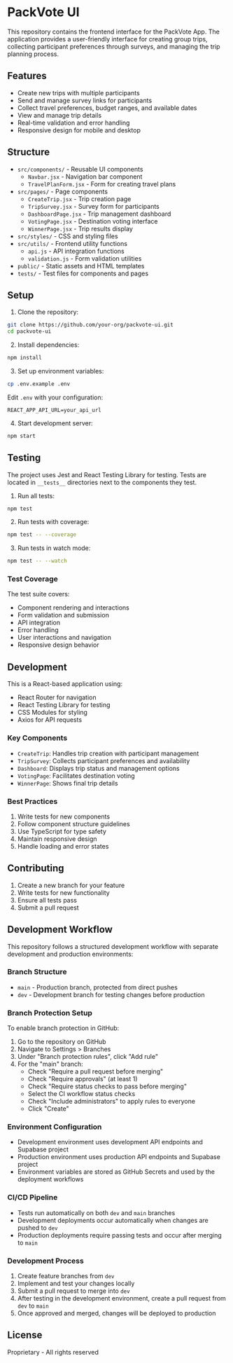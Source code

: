 # PackVote UI

This repository contains the frontend interface for the PackVote App. The application provides a user-friendly interface for creating group trips, collecting participant preferences through surveys, and managing the trip planning process.

## Features

- Create new trips with multiple participants
- Send and manage survey links for participants
- Collect travel preferences, budget ranges, and available dates
- View and manage trip details
- Real-time validation and error handling
- Responsive design for mobile and desktop

## Structure
- `src/components/` - Reusable UI components
  - `Navbar.jsx` - Navigation bar component
  - `TravelPlanForm.jsx` - Form for creating travel plans
- `src/pages/` - Page components
  - `CreateTrip.jsx` - Trip creation page
  - `TripSurvey.jsx` - Survey form for participants
  - `DashboardPage.jsx` - Trip management dashboard
  - `VotingPage.jsx` - Destination voting interface
  - `WinnerPage.jsx` - Trip results display
- `src/styles/` - CSS and styling files
- `src/utils/` - Frontend utility functions
  - `api.js` - API integration functions
  - `validation.js` - Form validation utilities
- `public/` - Static assets and HTML templates
- `tests/` - Test files for components and pages

## Setup

1. Clone the repository:
```bash
git clone https://github.com/your-org/packvote-ui.git
cd packvote-ui
```

2. Install dependencies:
```bash
npm install
```

3. Set up environment variables:
```bash
cp .env.example .env
```
Edit `.env` with your configuration:
```
REACT_APP_API_URL=your_api_url
```

4. Start development server:
```bash
npm start
```

## Testing

The project uses Jest and React Testing Library for testing. Tests are located in `__tests__` directories next to the components they test.

1. Run all tests:
```bash
npm test
```

2. Run tests with coverage:
```bash
npm test -- --coverage
```

3. Run tests in watch mode:
```bash
npm test -- --watch
```

### Test Coverage

The test suite covers:
- Component rendering and interactions
- Form validation and submission
- API integration
- Error handling
- User interactions and navigation
- Responsive design behavior

## Development

This is a React-based application using:
- React Router for navigation
- React Testing Library for testing
- CSS Modules for styling
- Axios for API requests

### Key Components

- `CreateTrip`: Handles trip creation with participant management
- `TripSurvey`: Collects participant preferences and availability
- `Dashboard`: Displays trip status and management options
- `VotingPage`: Facilitates destination voting
- `WinnerPage`: Shows final trip details

### Best Practices

1. Write tests for new components
2. Follow component structure guidelines
3. Use TypeScript for type safety
4. Maintain responsive design
5. Handle loading and error states

## Contributing

1. Create a new branch for your feature
2. Write tests for new functionality
3. Ensure all tests pass
4. Submit a pull request

## Development Workflow

This repository follows a structured development workflow with separate development and production environments:

### Branch Structure
- `main` - Production branch, protected from direct pushes
- `dev` - Development branch for testing changes before production

### Branch Protection Setup
To enable branch protection in GitHub:

1. Go to the repository on GitHub
2. Navigate to Settings > Branches
3. Under "Branch protection rules", click "Add rule"
4. For the "main" branch:
   - Check "Require a pull request before merging"
   - Check "Require approvals" (at least 1)
   - Check "Require status checks to pass before merging"
   - Select the CI workflow status checks
   - Check "Include administrators" to apply rules to everyone
   - Click "Create"

### Environment Configuration
- Development environment uses development API endpoints and Supabase project
- Production environment uses production API endpoints and Supabase project
- Environment variables are stored as GitHub Secrets and used by the deployment workflows

### CI/CD Pipeline
- Tests run automatically on both `dev` and `main` branches
- Development deployments occur automatically when changes are pushed to `dev`
- Production deployments require passing tests and occur after merging to `main`

### Development Process
1. Create feature branches from `dev`
2. Implement and test your changes locally
3. Submit a pull request to merge into `dev`
4. After testing in the development environment, create a pull request from `dev` to `main`
5. Once approved and merged, changes will be deployed to production

## License

Proprietary - All rights reserved